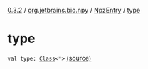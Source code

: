 [0.3.2](../../index.md) / [org.jetbrains.bio.npy](../index.md) / [NpzEntry](index.md) / [type](.)

# type

`val type: `[`Class`](http://docs.oracle.com/javase/6/docs/api/java/lang/Class.html)`<*>` [(source)](https://github.com/JetBrains-Research/npy/blob/0.3.2/src/main/kotlin/org/jetbrains/bio/npy/Npz.kt#L208)